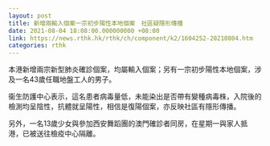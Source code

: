 ```yaml
---
layout: post
title: 新增兩輸入個案一宗初步陽性本地個案　社區疑隱形傳播
date: 2021-08-04 18:08:00.000000000 +08:00
link: https://news.rthk.hk/rthk/ch/component/k2/1604252-20210804.htm
categories: rthk
---
```


本港新增兩宗新型肺炎確診個案，均屬輸入個案；另有一宗初步陽性本地個案，涉及一名43歲任職地盤工人的男子。

衞生防護中心表示，這名患者病毒量低，未能染出是否帶有變種病毒株，入院後的檢測均呈陰性，抗體就呈陽性，相信是復陽個案，亦反映社區有隱形傳播。

另外，一名13歲少女與參加西安舞蹈團的澳門確診者同房，在星期一與家人抵港，已被送往檢疫中心隔離。
